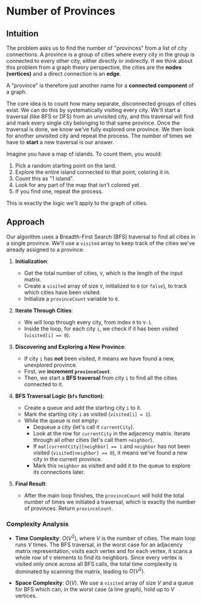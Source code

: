# Number of Provinces

## Intuition

The problem asks us to find the number of "provinces" from a list of city connections. A province is a group of cities where every city in the group is connected to every other city, either directly or indirectly. If we think about this problem from a graph theory perspective, the cities are the **nodes (vertices)** and a direct connection is an **edge**.

A "province" is therefore just another name for a **connected component** of a graph.



The core idea is to count how many separate, disconnected groups of cities exist. We can do this by systematically visiting every city. We'll start a traversal (like BFS or DFS) from an unvisited city, and this traversal will find and mark every single city belonging to that same province. Once the traversal is done, we know we've fully explored one province. We then look for another unvisited city and repeat the process. The number of times we have to **start** a new traversal is our answer.

Imagine you have a map of islands. To count them, you would:
1.  Pick a random starting point on the land.
2.  Explore the entire island connected to that point, coloring it in.
3.  Count this as "1 island".
4.  Look for any part of the map that isn't colored yet.
5.  If you find one, repeat the process.

This is exactly the logic we'll apply to the graph of cities.

## Approach

Our algorithm uses a Breadth-First Search (BFS) traversal to find all cities in a single province. We'll use a `visited` array to keep track of the cities we've already assigned to a province.

1.  **Initialization**:
    * Get the total number of cities, `V`, which is the length of the input matrix.
    * Create a `visited` array of size `V`, initialized to `0` (or `false`), to track which cities have been visited.
    * Initialize a `provinceCount` variable to `0`.

2.  **Iterate Through Cities**:
    * We will loop through every city, from index `0` to `V-1`.
    * Inside the loop, for each city `i`, we check if it has been visited (`visited[i] == 0`).

3.  **Discovering and Exploring a New Province**:
    * If city `i` has **not** been visited, it means we have found a new, unexplored province.
    * First, we **increment `provinceCount`**.
    * Then, we start a **BFS traversal** from city `i` to find all the cities connected to it.

4.  **BFS Traversal Logic (`bfs` function)**:
    * Create a queue and add the starting city `i` to it.
    * Mark the starting city `i` as visited (`visited[i] = 1`).
    * While the queue is not empty:
        * Dequeue a city (let's call it `currentCity`).
        * Look at the row for `currentCity` in the adjacency matrix. Iterate through all other cities (let's call them `neighbor`).
        * If `mat[currentCity][neighbor] == 1` and `neighbor` has not been visited (`visited[neighbor] == 0`), it means we've found a new city in the current province.
        * Mark this `neighbor` as visited and add it to the queue to explore its connections later.

5.  **Final Result**:
    * After the main loop finishes, the `provinceCount` will hold the total number of times we initiated a traversal, which is exactly the number of provinces. Return `provinceCount`.

### Complexity Analysis

* **Time Complexity**: $O(V^2)$, where $V$ is the number of cities. The main loop runs $V$ times. The BFS traversal, in the worst case for an adjacency matrix representation, visits each vertex and for each vertex, it scans a whole row of `V` elements to find its neighbors. Since every vertex is visited only once across all BFS calls, the total time complexity is dominated by scanning the matrix, leading to $O(V^2)$.

* **Space Complexity**: $O(V)$. We use a `visited` array of size $V$ and a queue for BFS which can, in the worst case (a line graph), hold up to $V$ vertices.